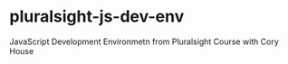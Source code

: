 # pluralsight-js-dev-env
JavaScript Development Environmetn from Pluralsight Course with Cory House
